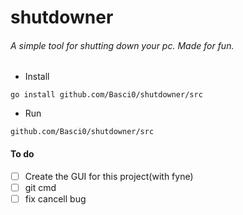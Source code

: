 # shutdowner

###### A simple tool for shutting down your pc. Made for fun.

- Install
```
go install github.com/Basci0/shutdowner/src
```

- Run
```
github.com/Basci0/shutdowner/src
```
#### To do 

- [ ] Create the GUI for this project(with fyne)
- [ ] git cmd 
- [ ] fix cancell bug 
